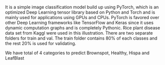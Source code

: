 
It is a simple image classification model build up using PyTorch, which is an optimized Deep Learning tensor library based on Python and Torch and is mainly used for applications using GPUs and CPUs. PyTorch is favored over other Deep Learning frameworks like TensorFlow and Keras since it uses dynamic computation graphs and is completely Pythonic.
Rice plant disease data set from Kaggl were used in this illustration. There are two separate folders for train and val. The train folder contains 80% of each classes and the rest 20% is used for validating.

We have total of 4 categories to predict Brownspot, Healthy, Hispa and LeafBlast
